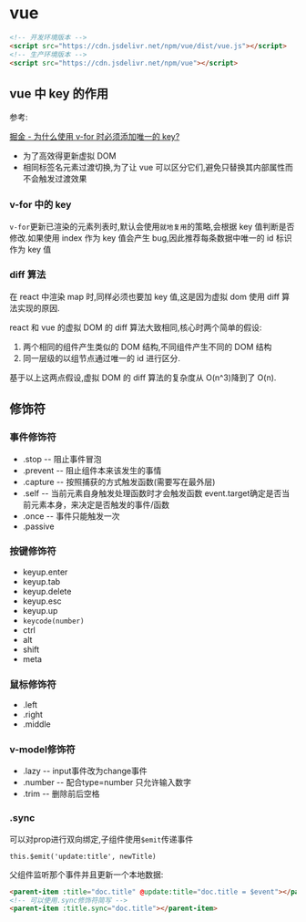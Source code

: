 # vue

```html
<!-- 开发环境版本 -->
<script src="https://cdn.jsdelivr.net/npm/vue/dist/vue.js"></script>
<!-- 生产环境版本 -->
<script src="https://cdn.jsdelivr.net/npm/vue"></script>
```

## vue 中 key 的作用

参考:

[掘金 - 为什么使用 v-for 时必须添加唯一的 key?](https://juejin.im/post/5aae19aa6fb9a028d4445d1a)

- 为了高效得更新虚拟 DOM
- 相同标签名元素过渡切换,为了让 vue 可以区分它们,避免只替换其内部属性而不会触发过渡效果

### v-for 中的 key

`v-for`更新已渲染的元素列表时,默认会使用`就地复用`的策略,会根据 key 值判断是否修改.如果使用 index 作为 key 值会产生 bug,因此推荐每条数据中唯一的 id 标识作为 key 值

### diff 算法

在 react 中渲染 map 时,同样必须也要加 key 值,这是因为虚拟 dom 使用 diff 算法实现的原因.

react 和 vue 的虚拟 DOM 的 diff 算法大致相同,核心时两个简单的假设:

1. 两个相同的组件产生类似的 DOM 结构,不同组件产生不同的 DOM 结构
2. 同一层级的以组节点通过唯一的 id 进行区分.

基于以上这两点假设,虚拟 DOM 的 diff 算法的复杂度从 O(n^3)降到了 O(n).

## 修饰符

### 事件修饰符

- .stop -- 阻止事件冒泡
- .prevent -- 阻止组件本来该发生的事情
- .capture -- 按照捕获的方式触发函数(需要写在最外层)
- .self -- 当前元素自身触发处理函数时才会触发函数 event.target确定是否当前元素本身，来决定是否触发的事件/函数
- .once -- 事件只能触发一次
- .passive

### 按键修饰符

- keyup.enter
- keyup.tab
- keyup.delete
- keyup.esc
- keyup.up
- `keycode(number)`
- ctrl
- alt
- shift
- meta

### 鼠标修饰符

- .left
- .right
- .middle

### v-model修饰符

- .lazy -- input事件改为change事件
- .number -- 配合type=number 只允许输入数字
- .trim -- 删除前后空格

### .sync

可以对prop进行双向绑定,子组件使用`$emit`传递事件

`this.$emit('update:title', newTitle)`

父组件监听那个事件并且更新一个本地数据:

```html
<parent-item :title="doc.title" @update:title="doc.title = $event"></parent-item>
<!-- 可以使用.sync修饰符简写 -->
<parent-item :title.sync="doc.title"></parent-item>
```
